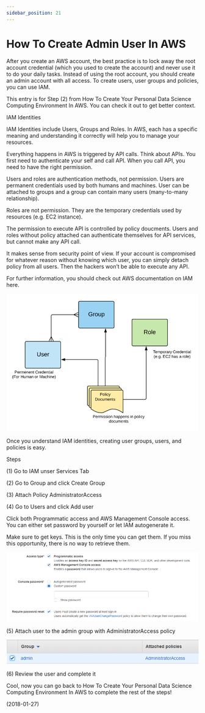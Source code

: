 ```yaml
---
sidebar_position: 21
---
```


# How To Create Admin User In AWS

After you create an AWS account, the best practice is to lock away the root account credential (which you used to create the account) and never use it to do your daily tasks. Instead of using the root account, you should create an admin account with all access. To create users, user groups and policies, you can use IAM.

This entry is for Step (2) from How To Create Your Personal Data Science Computing Environment In AWS. You can check it out to get better context.

IAM Identities

IAM Identities include Users, Groups and Roles. In AWS, each has a specific meaning and understanding it correctly will help you to manage your resources.

Everything happens in AWS is triggered by API calls. Think about APIs. You first need to authenticate your self and call API. When you call API, you need to have the right permission.

Users and roles are authentication methods, not permission. Users are permanent credentials used by both humans and machines. User can be attached to groups and a group can contain many users (many-to-many relationship).

Roles are not permission. They are the temporary credentials used by resources (e.g. EC2 instance).

The permission to execute API is controlled by policy doucments. Users and roles without policy attached can authenticate themselves for API services, but cannot make any API call.

It makes sense from security point of view. If your account is compromised for whatever reason without knowing which user, you can simply detach policy from all users. Then the hackers won’t be able to execute any API.

For further information, you should check out AWS documentation on IAM here.

![img](img/21/img-1.webp)

Once you understand IAM identities, creating user groups, users, and policies is easy.

Steps

(1) Go to IAM unser Services Tab

(2) Go to Group and click Create Group

(3) Attach Policy AdministratorAccess

(4) Go to Users and click Add user

Click both Programmatic access and AWS Management Console access. You can either set password by yourself or let IAM autogenerate it.

Make sure to get keys. This is the only time you can get them. If you miss this opportunity, there is no way to retrieve them.

![img](img/21/img-2.webp)

(5) Attach user to the admin group with AdministratorAccess policy

![img](img/21/img-3.webp)

(6) Review the user and complete it

Cool, now you can go back to How To Create Your Personal Data Science Computing Environment In AWS to complete the rest of the steps!

(2018-01-27)
